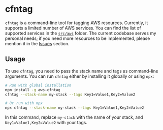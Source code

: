 # cfntag

`cfntag` is a command-line tool for tagging AWS resources. Currently, it supports a limited number of AWS services. You can find the list of supported services in the [`src/aws`](./src/aws) folder. The current codebase serves my personal needs; if you need more resources to be implemented, please mention it in the [Issues](./issues) section.

## Usage

To use `cfntag`, you need to pass the stack name and tags as command-line arguments. You can run `cfntag` either by installing it globally or using `npx`:

```bash
# Run with global installation
npm install -g aws-cfntag
cfntag --stack-name my-stack --tags Key1=Value1,Key2=Value2

# Or run with npx
npx cfntag --stack-name my-stack --tags Key1=Value1,Key2=Value2
```

In this command, replace `my-stack` with the name of your stack, and `Key1=Value1,Key2=Value2` with your tags.
